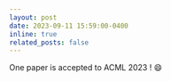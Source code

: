 ```yaml
---
layout: post
date: 2023-09-11 15:59:00-0400
inline: true
related_posts: false
---
```


One paper is accepted to ACML 2023 ! :smile:
